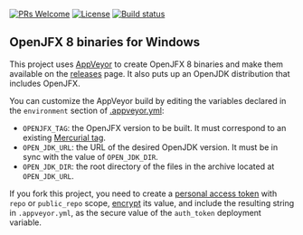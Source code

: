 [![PRs Welcome](https://img.shields.io/badge/PRs-welcome-brightgreen.svg?style=flat-square)](http://makeapullrequest.com)
[![License](https://img.shields.io/badge/License-Apache%202.0-blue.svg)](https://github.com/scoop-software/openjfx-win/blob/master/LICENSE)
[![Build status](https://ci.appveyor.com/api/projects/status/da1javueht7fml8p?svg=true)](https://ci.appveyor.com/project/siordache/openjfx-win)

## OpenJFX 8 binaries for Windows ##

This project uses [AppVeyor](https://www.appveyor.com/) to create OpenJFX 8 binaries and make them available on the [releases](https://github.com/scoop-software/openjfx-win/releases) page.
It also puts up an OpenJDK distribution that includes OpenJFX.

You can customize the AppVeyor build by editing the variables declared in the `environment` section of
[.appveyor.yml](https://github.com/scoop-software/openjfx-win/blob/master/.appveyor.yml):
- `OPENJFX_TAG`: the OpenJFX version to be built. It must correspond to an existing [Mercurial tag](https://hg.openjdk.java.net/openjfx/8u-dev/rt/tags).
- `OPEN_JDK_URL`: the URL of the desired OpenJDK version. It must be in sync with
the value of `OPEN_JDK_DIR`.
- `OPEN_JDK_DIR`: the root directory of the files in the archive located at `OPEN_JDK_URL`.

If you fork this project, you need to create a [personal access token](https://github.com/settings/tokens) with `repo` or `public_repo` scope,
[encrypt](https://ci.appveyor.com/tools/encrypt) its value, and
include the resulting string in `.appveyor.yml`, as the secure value of the `auth_token` deployment variable.
